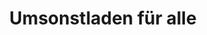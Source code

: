 ---
title: "Umsonstladen für alle"
url: /oberlenningen/umsonstladen-fuer-alle/
shop: Gebrauchtwaren
---